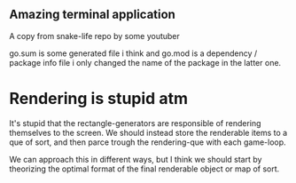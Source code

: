 ## Amazing terminal application

A copy from snake-life repo by some youtuber

go.sum is some generated file i think and go.mod is a dependency / package info file
i only changed the name of the package in the latter one.

# Rendering is stupid atm

It's stupid that the rectangle-generators are responsible of
rendering themselves to the screen. We should instead store the
renderable items to a que of sort, and then parce trough the rendering-que with each game-loop.

We can approach this in different ways, but I think we should
start by theorizing the optimal format of the final renderable object or map of sort.

